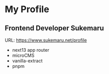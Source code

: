 # My Profile

## Frontend Developer Sukemaru

URL: https://www.sukemaru.net/profile

- next13 app router
- microCMS
- vanilla-extract
- pnpm
